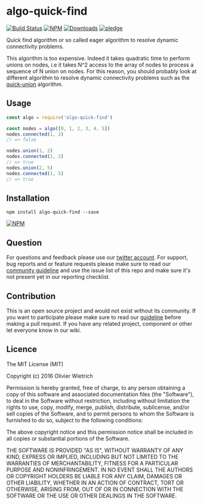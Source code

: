 # algo-quick-find

[![Build Status](https://travis-ci.org/bredele/algo-quick-find.svg?branch=master)](https://travis-ci.org/bredele/algo-quick-find)
[![NPM](https://img.shields.io/npm/v/algo-quick-find.svg?style=flat-square)](https://www.npmjs.com/package/algo-quick-find)
[![Downloads](https://img.shields.io/npm/dm/algo-quick-find.svg?style=flat-square)](http://npm-stat.com/charts.html?package=algo-quick-find)
[![pledge](https://bredele.github.io/contributing-guide/community-pledge.svg)](https://github.com/bredele/contributing-guide/blob/master/community.md)

Quick find algorithm or so called eager algorithm to resolve dynamic connectivity problems.


This algorithm is too expensive. Indeed it takes quadratic time to perform unions on nodes, i.e it takes N^2 access to the array of nodes to process a sequence of N union on nodes. For this reason, you should probably look at different algorithm to resolve dynamic connectivity problems such as the [quick-union](https://github.com/bredele/algo-quick-union) algorithm.


## Usage

```javascript
const algo = require('algo-quick-find')

const nodes = algo([0, 1, 2, 3, 4, 5])
nodes.connected(1, 2)
// => false

nodes.union(1, 2)
nodes.connected(1, 2)
// => true
nodes.union(2, 5)
nodes.connected(1, 5)
// => true
```

## Installation

```shell
npm install algo-quick-find --save
```

[![NPM](https://nodei.co/npm/algo-quick-find.png)](https://nodei.co/npm/algo-quick-find/)

## Question

For questions and feedback please use our [twitter account](https://twitter.com/bredeleca). For support, bug reports and or feature requests please make sure to read our
<a href="https://github.com/bredele/contributing-guide/blob/master/community.md" target="_blank">community guideline</a> and use the issue list of this repo and make sure it's not present yet in our reporting checklist.

## Contribution

This is an open source project and would not exist without its community. If you want to participate please make sure to read our <a href="https://github.com/bredele/contributing-guide/blob/master/community.md" target="_blank">guideline</a> before making a pull request. If you have any related project, component or other let everyone know in our wiki.


## Licence

The MIT License (MIT)

Copyright (c) 2016 Olivier Wietrich

Permission is hereby granted, free of charge, to any person obtaining a copy
of this software and associated documentation files (the "Software"), to deal
in the Software without restriction, including without limitation the rights
to use, copy, modify, merge, publish, distribute, sublicense, and/or sell
copies of the Software, and to permit persons to whom the Software is
furnished to do so, subject to the following conditions:

The above copyright notice and this permission notice shall be included in all
copies or substantial portions of the Software.

THE SOFTWARE IS PROVIDED "AS IS", WITHOUT WARRANTY OF ANY KIND, EXPRESS OR
IMPLIED, INCLUDING BUT NOT LIMITED TO THE WARRANTIES OF MERCHANTABILITY,
FITNESS FOR A PARTICULAR PURPOSE AND NONINFRINGEMENT. IN NO EVENT SHALL THE
AUTHORS OR COPYRIGHT HOLDERS BE LIABLE FOR ANY CLAIM, DAMAGES OR OTHER
LIABILITY, WHETHER IN AN ACTION OF CONTRACT, TORT OR OTHERWISE, ARISING FROM,
OUT OF OR IN CONNECTION WITH THE SOFTWARE OR THE USE OR OTHER DEALINGS IN THE
SOFTWARE.
